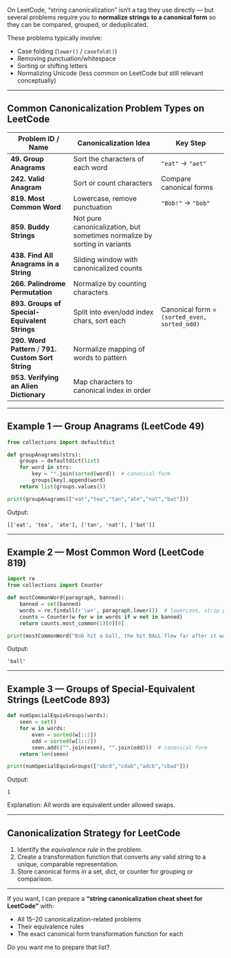 On LeetCode, “string canonicalization” isn’t a tag they use directly — but several problems require you to **normalize strings to a canonical form** so they can be compared, grouped, or deduplicated.

These problems typically involve:

* Case folding (`lower()` / `casefold()`)
* Removing punctuation/whitespace
* Sorting or shifting letters
* Normalizing Unicode (less common on LeetCode but still relevant conceptually)

---

## **Common Canonicalization Problem Types on LeetCode**

| Problem ID / Name                                   | Canonicalization Idea                                                     | Key Step                                     |
| --------------------------------------------------- | ------------------------------------------------------------------------- | -------------------------------------------- |
| **49. Group Anagrams**                              | Sort the characters of each word                                          | `"eat"` → `"aet"`                            |
| **242. Valid Anagram**                              | Sort or count characters                                                  | Compare canonical forms                      |
| **819. Most Common Word**                           | Lowercase, remove punctuation                                             | `"Bob!"` → `"bob"`                           |
| **859. Buddy Strings**                              | Not pure canonicalization, but sometimes normalize by sorting in variants |                                              |
| **438. Find All Anagrams in a String**              | Sliding window with canonicalized counts                                  |                                              |
| **266. Palindrome Permutation**                     | Normalize by counting characters                                          |                                              |
| **893. Groups of Special-Equivalent Strings**       | Split into even/odd index chars, sort each                                | Canonical form = `(sorted_even, sorted_odd)` |
| **290. Word Pattern** / **791. Custom Sort String** | Normalize mapping of words to pattern                                     |                                              |
| **953. Verifying an Alien Dictionary**              | Map characters to canonical index in order                                |                                              |

---

## **Example 1 — Group Anagrams (LeetCode 49)**

```python
from collections import defaultdict

def groupAnagrams(strs):
    groups = defaultdict(list)
    for word in strs:
        key = "".join(sorted(word))  # canonical form
        groups[key].append(word)
    return list(groups.values())

print(groupAnagrams(["eat","tea","tan","ate","nat","bat"]))
```

Output:

```
[['eat', 'tea', 'ate'], ['tan', 'nat'], ['bat']]
```

---

## **Example 2 — Most Common Word (LeetCode 819)**

```python
import re
from collections import Counter

def mostCommonWord(paragraph, banned):
    banned = set(banned)
    words = re.findall(r'\w+', paragraph.lower())  # lowercase, strip punctuation
    counts = Counter(w for w in words if w not in banned)
    return counts.most_common(1)[0][0]

print(mostCommonWord("Bob hit a ball, the hit BALL flew far after it was hit.", ["hit"]))
```

Output:

```
'ball'
```

---

## **Example 3 — Groups of Special-Equivalent Strings (LeetCode 893)**

```python
def numSpecialEquivGroups(words):
    seen = set()
    for w in words:
        even = sorted(w[::2])
        odd = sorted(w[1::2])
        seen.add(("".join(even), "".join(odd)))  # canonical form
    return len(seen)

print(numSpecialEquivGroups(["abcd","cdab","adcb","cbad"]))
```

Output:

```
1
```

Explanation: All words are equivalent under allowed swaps.

---

## **Canonicalization Strategy for LeetCode**

1. Identify the *equivalence rule* in the problem.
2. Create a transformation function that converts any valid string to a unique, comparable representation.
3. Store canonical forms in a set, dict, or counter for grouping or comparison.

---

If you want, I can prepare a **“string canonicalization cheat sheet for LeetCode”** with:

* All 15–20 canonicalization-related problems
* Their equivalence rules
* The exact canonical form transformation function for each

Do you want me to prepare that list?

